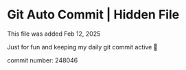 # Git Auto Commit | Hidden File

This file was added Feb 12, 2025

Just for fun and keeping my daily git commit active 🤪

commit number: 248046

